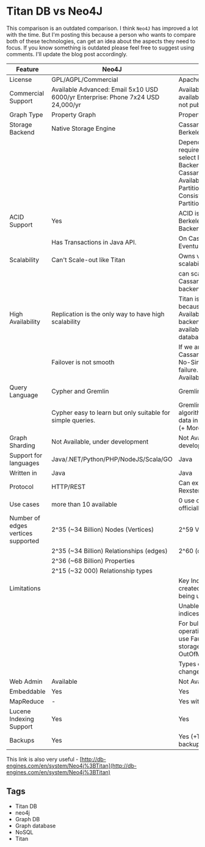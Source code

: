# Titan DB vs Neo4J

This comparison is an outdated comparison. I think `Neo4J` has improved a lot with the time. But I'm posting this because a person who wants to compare both of these technologies, can get an idea about the aspects they need to focus. If you know something is outdated please feel free to suggest using comments. I'll update the blog post accordingly.

| Feature                            | Neo4J                                                                         | Titan                                                                                                                                                        |
|------------------------------------|-------------------------------------------------------------------------------|--------------------------------------------------------------------------------------------------------------------------------------------------------------|
| License                            | GPL/AGPL/Commercial                                                           | Apache 2 License                                                                                                                                             |
| Commercial Support                 | Available Advanced: Email 5x10 USD 6000/yr Enterprise: Phone 7x24 USD 24,000/yr | Available \(Prices and availability of support not published officially\.\)                                                                                  |
| Graph Type                         | Property Graph                                                                | Property Graph                                                                                                                                               |
| Storage Backend                    | Native Storage Engine                                                         | Cassandra, Hbase, Berkeley DB                                                                                                                                |
|                                    |                                                                               | Depending on the requirement we should select Database Backend \(eg: Cassandra for Availability and Partitionable, Hbase for Consistency and Partitionable\) |
| ACID Support                       | Yes                                                                           | ACID is supported on BerkeleyDB Storage Backend                                                                                                              |
|                                    | Has Transactions in Java API\.                                                | On Cassandra Eventually consistent                                                                                                                           |
| Scalability                        | Can't Scale\-out like Titan                                                   | Owns very good scalability                                                                                                                                   |
|                                    |                                                                               | can scale like Cassandra if storage backend is cassandra                                                                                                     |
| High Availability                  | Replication is the only way to have high scalability                          | Titan is like API because of that Availability of Storage backend is the availability for graph database                                                     |
|                                    | Failover is not smooth                                                        | If we are using Cassandra with Titan No\-Single\-Point of failure\. Extremely Available                                                                      |
| Query Language                     | Cypher and Gremlin                                                            | Gremlin                                                                                                                                                      |
|                                    | Cypher easy to learn but only suitable for simple queries\.                   | Gremlin has good algorithms to retrieve data in an optimal way\. \(\+ More generic\)                                                                         |
| Graph Sharding                     | Not Available, under development                                              | Not Available, under development                                                                                                                             |
| Support for languages              | Java/\.NET/Python/PHP/NodeJS/Scala/GO                                         | Java                                                                                                                                                         |
| Written in                         | Java                                                                          | Java                                                                                                                                                         |
| Protocol                           | HTTP/REST                                                                     | Can expose REST using Rexster                                                                                                                                |
| Use cases                          | more than 10 available                                                        | 0 use cases exposed officially                                                                                                                               |
| Number of edges vertices supported | 2^35 \(~34 Billion\) Nodes \(Vertices\)                                       | 2^59 Vertices                                                                                                                                                |
|                                    | 2^35 \(~34 Billion\) Relationships \(edges\)                                  | 2^60 \(quintillion\) edges                                                                                                                                   |
|                                    | 2^36 \(~68 Billion\) Properties                                               |                                                                                                                                                              |
|                                    | 2^15 \(~32 000\) Relationship types                                           |                                                                                                                                                              |
| Limitations                        |                                                                               | Key Index must be created prior to the key being used                                                                                                        |
|                                    |                                                                               | Unable to drop key indices                                                                                                                                   |
|                                    |                                                                               | For bulk graph operations we have to use Faunus otherwise storage backends get OutOfMemoryException                                                          |
|                                    |                                                                               | Types cannot be changed once created                                                                                                                         |
| Web Admin                          | Available                                                                     | Not Available                                                                                                                                                |
| Embeddable                         | Yes                                                                           | Yes                                                                                                                                                          |
| MapReduce                          | \-                                                                            | Yes with Faunus                                                                                                                                              |
| Lucene Indexing Support            | Yes                                                                           | Yes                                                                                                                                                          |
| Backups                            | Yes                                                                           | Yes \(\+Titan Parallel backup\)                                                                                                                              |


This link is also very useful - [http://db-engines.com/en/system/Neo4j%3BTitan](http://db-engines.com/en/system/Neo4j%3BTitan)

## Tags

- Titan DB
- neo4j
- Graph DB
- Graph database
- NoSQL
- Titan